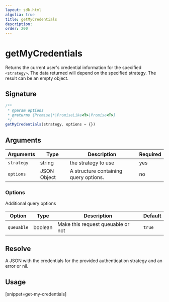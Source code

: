 ```yaml
---
layout: sdk.html
algolia: true
title: getMyCredentials
description:
order: 200
---
```


# getMyCredentials

Returns the current user's credential information for the specified `<strategy>`. The data returned will depend on the specified strategy. The result can be an empty object.

## Signature

```javascript
/**
 * @param options
 * @returns {Promise|*|PromiseLike<T>|Promise<T>}
 */
getMyCredentials(strategy, options = {})
```

## Arguments

| Arguments    | Type    | Description | Required
|--------------|---------|-------------|----------
| `strategy` | string | the strategy to use    | yes
| `options` | JSON Object | A structure containing query options. | no


### **Options**

Additional query options

| Option     | Type    | Description                       | Default |
| ---------- | ------- | --------------------------------- | ------- |
| `queuable` | boolean | Make this request queuable or not | `true`  |


## Resolve

A JSON with the credentials for the provided authentication strategy and an error or nil.

## Usage

[snippet=get-my-credentials]
